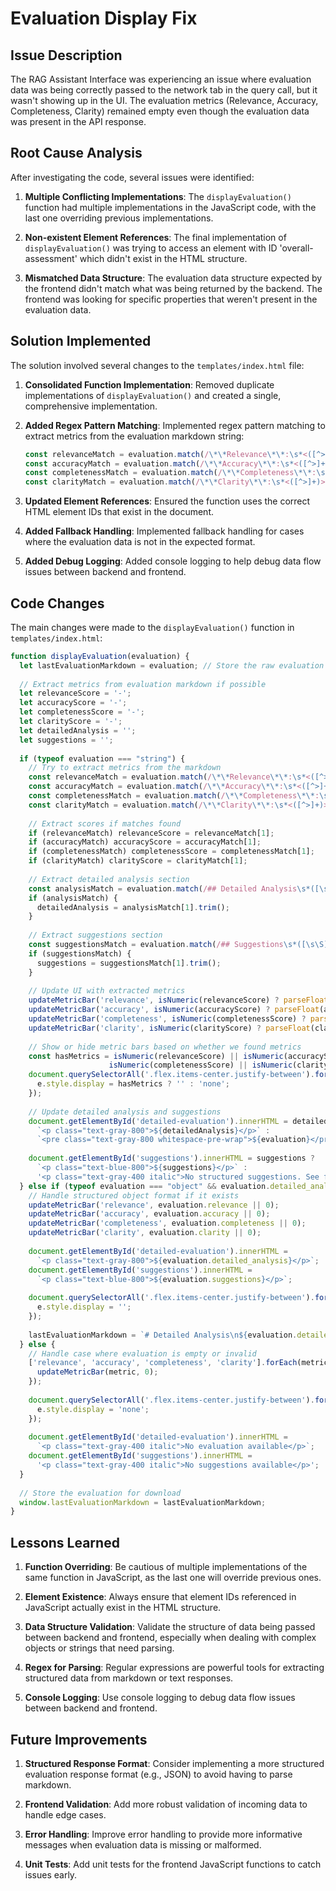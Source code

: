 # Evaluation Display Fix

## Issue Description

The RAG Assistant Interface was experiencing an issue where evaluation data was being correctly passed to the network tab in the query call, but it wasn't showing up in the UI. The evaluation metrics (Relevance, Accuracy, Completeness, Clarity) remained empty even though the evaluation data was present in the API response.

## Root Cause Analysis

After investigating the code, several issues were identified:

1. **Multiple Conflicting Implementations**: The `displayEvaluation()` function had multiple implementations in the JavaScript code, with the last one overriding previous implementations.

2. **Non-existent Element References**: The final implementation of `displayEvaluation()` was trying to access an element with ID 'overall-assessment' which didn't exist in the HTML structure.

3. **Mismatched Data Structure**: The evaluation data structure expected by the frontend didn't match what was being returned by the backend. The frontend was looking for specific properties that weren't present in the evaluation data.

## Solution Implemented

The solution involved several changes to the `templates/index.html` file:

1. **Consolidated Function Implementation**: Removed duplicate implementations of `displayEvaluation()` and created a single, comprehensive implementation.

2. **Added Regex Pattern Matching**: Implemented regex pattern matching to extract metrics from the evaluation markdown string:
   ```javascript
   const relevanceMatch = evaluation.match(/\*\*Relevance\*\*:\s*<([^>]+)>/);
   const accuracyMatch = evaluation.match(/\*\*Accuracy\*\*:\s*<([^>]+)>/);
   const completenessMatch = evaluation.match(/\*\*Completeness\*\*:\s*<([^>]+)>/);
   const clarityMatch = evaluation.match(/\*\*Clarity\*\*:\s*<([^>]+)>/);
   ```

3. **Updated Element References**: Ensured the function uses the correct HTML element IDs that exist in the document.

4. **Added Fallback Handling**: Implemented fallback handling for cases where the evaluation data is not in the expected format.

5. **Added Debug Logging**: Added console logging to help debug data flow issues between backend and frontend.

## Code Changes

The main changes were made to the `displayEvaluation()` function in `templates/index.html`:

```javascript
function displayEvaluation(evaluation) {
  let lastEvaluationMarkdown = evaluation; // Store the raw evaluation for download
  
  // Extract metrics from evaluation markdown if possible
  let relevanceScore = '-';
  let accuracyScore = '-';
  let completenessScore = '-';
  let clarityScore = '-';
  let detailedAnalysis = '';
  let suggestions = '';
  
  if (typeof evaluation === "string") {
    // Try to extract metrics from the markdown
    const relevanceMatch = evaluation.match(/\*\*Relevance\*\*:\s*<([^>]+)>/);
    const accuracyMatch = evaluation.match(/\*\*Accuracy\*\*:\s*<([^>]+)>/);
    const completenessMatch = evaluation.match(/\*\*Completeness\*\*:\s*<([^>]+)>/);
    const clarityMatch = evaluation.match(/\*\*Clarity\*\*:\s*<([^>]+)>/);
    
    // Extract scores if matches found
    if (relevanceMatch) relevanceScore = relevanceMatch[1];
    if (accuracyMatch) accuracyScore = accuracyMatch[1];
    if (completenessMatch) completenessScore = completenessMatch[1];
    if (clarityMatch) clarityScore = clarityMatch[1];
    
    // Extract detailed analysis section
    const analysisMatch = evaluation.match(/## Detailed Analysis\s*([\s\S]*?)(?=##|$)/);
    if (analysisMatch) {
      detailedAnalysis = analysisMatch[1].trim();
    }
    
    // Extract suggestions section
    const suggestionsMatch = evaluation.match(/## Suggestions\s*([\s\S]*?)(?=##|$)/);
    if (suggestionsMatch) {
      suggestions = suggestionsMatch[1].trim();
    }
    
    // Update UI with extracted metrics
    updateMetricBar('relevance', isNumeric(relevanceScore) ? parseFloat(relevanceScore) : 0);
    updateMetricBar('accuracy', isNumeric(accuracyScore) ? parseFloat(accuracyScore) : 0);
    updateMetricBar('completeness', isNumeric(completenessScore) ? parseFloat(completenessScore) : 0);
    updateMetricBar('clarity', isNumeric(clarityScore) ? parseFloat(clarityScore) : 0);
    
    // Show or hide metric bars based on whether we found metrics
    const hasMetrics = isNumeric(relevanceScore) || isNumeric(accuracyScore) || 
                      isNumeric(completenessScore) || isNumeric(clarityScore);
    document.querySelectorAll('.flex.items-center.justify-between').forEach(e => {
      e.style.display = hasMetrics ? '' : 'none';
    });
    
    // Update detailed analysis and suggestions
    document.getElementById('detailed-evaluation').innerHTML = detailedAnalysis ? 
      `<p class="text-gray-800">${detailedAnalysis}</p>` : 
      `<pre class="text-gray-800 whitespace-pre-wrap">${evaluation}</pre>`;
    
    document.getElementById('suggestions').innerHTML = suggestions ? 
      `<p class="text-blue-800">${suggestions}</p>` : 
      '<p class="text-gray-400 italic">No structured suggestions. See full report above.</p>';
  } else if (typeof evaluation === "object" && evaluation.detailed_analysis) {
    // Handle structured object format if it exists
    updateMetricBar('relevance', evaluation.relevance || 0);
    updateMetricBar('accuracy', evaluation.accuracy || 0);
    updateMetricBar('completeness', evaluation.completeness || 0);
    updateMetricBar('clarity', evaluation.clarity || 0);
    
    document.getElementById('detailed-evaluation').innerHTML = 
      `<p class="text-gray-800">${evaluation.detailed_analysis}</p>`;
    document.getElementById('suggestions').innerHTML = 
      `<p class="text-blue-800">${evaluation.suggestions}</p>`;
      
    document.querySelectorAll('.flex.items-center.justify-between').forEach(e => {
      e.style.display = '';
    });
    
    lastEvaluationMarkdown = `# Detailed Analysis\n${evaluation.detailed_analysis}\n\n# Suggestions\n${evaluation.suggestions}`;
  } else {
    // Handle case where evaluation is empty or invalid
    ['relevance', 'accuracy', 'completeness', 'clarity'].forEach(metric => {
      updateMetricBar(metric, 0);
    });
    
    document.querySelectorAll('.flex.items-center.justify-between').forEach(e => {
      e.style.display = 'none';
    });
    
    document.getElementById('detailed-evaluation').innerHTML = 
      `<p class="text-gray-400 italic">No evaluation available</p>`;
    document.getElementById('suggestions').innerHTML = 
      '<p class="text-gray-400 italic">No suggestions available</p>';
  }
  
  // Store the evaluation for download
  window.lastEvaluationMarkdown = lastEvaluationMarkdown;
}
```

## Lessons Learned

1. **Function Overriding**: Be cautious of multiple implementations of the same function in JavaScript, as the last one will override previous ones.

2. **Element Existence**: Always ensure that element IDs referenced in JavaScript actually exist in the HTML structure.

3. **Data Structure Validation**: Validate the structure of data being passed between backend and frontend, especially when dealing with complex objects or strings that need parsing.

4. **Regex for Parsing**: Regular expressions are powerful tools for extracting structured data from markdown or text responses.

5. **Console Logging**: Use console logging to debug data flow issues between backend and frontend.

## Future Improvements

1. **Structured Response Format**: Consider implementing a more structured evaluation response format (e.g., JSON) to avoid having to parse markdown.

2. **Frontend Validation**: Add more robust validation of incoming data to handle edge cases.

3. **Error Handling**: Improve error handling to provide more informative messages when evaluation data is missing or malformed.

4. **Unit Tests**: Add unit tests for the frontend JavaScript functions to catch issues early.

